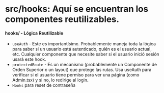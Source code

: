 # src/hooks: Aquí se encuentran los componentes reutilizables.


#### **hooks/** - Lógica Reutilizable

- ```useAuth``` - Este es importantísimo. Probablemente maneja toda la lógica para saber si un usuario está autenticado, quién es el usuario actual, etc. Cualquier componente que necesite saber si el usuario inició sesión usará este hook.
- ```protectedRoute``` - Es un mecanismo (probablemente un Componente de Orden Superior o un layout) que protege las rutas. Usa useAuth para verificar si el usuario tiene permiso para ver una página (como Admin.tsx) y si no, lo redirige al login.
- ```Hooks``` para reset de contraseña